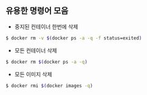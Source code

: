 ## 유용한 명령어 모음
- 중지된 컨테이너 한번에 삭제
```bash
$ docker rm -v $(docker ps -a -q -f status=exited)
```
- 모든 컨테이너 삭제
```bash
$ docker rm $(docker ps -a -q)
```
- 모든 이미지 삭제
```bash
$ docker rmi $(docker images -q)
```
